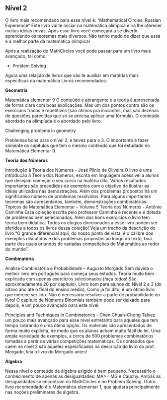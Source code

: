 ## Nível 2

O livro mais recomendado para esse nível é: “Mathematical Circles: Russian Experience”
Este livro vai te iniciar na matemática olímpica e irá lhe oferecer muitas ideias novas.
Após esse livro você começará a se divertir aprendendo os teoremas mais diversos. Não tenho medo de dizer que essa é a melhor parte da matemática olímpica!

Após a realização do MathCircles você pode passar para um livro mais avançado, tal como:
- Problem Solving

Agora uma relação de livros que vão te auxiliar em matérias mais especificas da matemática
Livros recomendados:

**Geometria**

Matemática elementar 9
O conteúdo é abrangente e a teoria é apresentada de forma clara com boas explicações. Mas um dos pontos contra são os exercícios fracos e repetitivos (são ótimos pra iniciantes, mas são dezenas de questões parecidas que só se precisa aplicar uma fórmula).
O conteúdo abordado na olimpíada é o abordado pelo livro.
 
Challenging problems in geometry

Problemas bons para o nível 2, e talvez para o 3. O importante é fazer somente os capítulos que tem o mesmo conteúdo que foi estudado no Matemática Elementar 9.

**Teoria dos Números**

Introdução à Teoria dos Números - José Plínio de Oliveira
O livro é uma introdução à Teoria dos Números, escrita em linguagem acessível a alunos que desejam começar o seu curso na matéria dita. Vários resultados importantes são precedidos de exemplos com o objetivo de ilustrar as idéias utilizadas nas demostrações. Além dos problemas propostos há um significativo número de problemas resolvidos. Para alguns importantes teoremas são apresentados, também, demonstrações combinatórias.
Tópicos de Matemática Elementar – Volume 5 Teoria dos Números - Antônio Caminha
Essa coleção escrita pelo professor Caminha é recente e é dotada de problemas bem selecionados. Além dos bons exercícios o livro tem teoria bem didática. Todos os elogios direcionados a esse livro podem ser aferidos a todos os livros dessa coleção! Veja um trecho da descrição do livro “O grande diferencial aqui, do nosso ponto de vista, é o calibre dos exemplos discutidos e dos problemas propostos ao longo do texto, boa parte dos quais oriundos de variadas competições de Matemática ao redor do mundo”.

**Combinatória**

Análise Combinatória e Probabilidade – Augusto Morgado
Sem dúvida o melhor livro em português para começa seus estudos. Teoria muito bem explicada com apenas exercícios selecionados (faça todos! São aproximadamente 20 por capítulo). Livro bom para alunos do Nível 2 e 3 (do oitavo ano até o final do ensino médio). Como já foi dito, é um ótimo livro que merece ser lido.
Não é necessário resolver a parte de probabilidade do livro! O capítulo de Números Binomiais também pode ser deixado para depois, é um pouco avançado para este nível.

Principles and Techniques in Combinatorics - Chen Chuan-Chong
Talvez um pouco mais avançado para esse nível entretanto para aqueles que tem tempo sobrando é uma ótima opção. Os materiais são apresentados de forma muito explícita, de modo que os alunos acham muito fácil de ler. Uma ampla variedade de exemplos, a cerca de 500 problemas combinatórios tomadas a partir de várias competições matemáticas.
Os conteúdos que caem no nível 2 são aqueles especificados na descrição do livro do prof. Morgado, leia o livro do Morgado antes!


**Álgebra**

Nesse nível o conteúdo de álgebra exigido é bem pequeno. Necessário o conhecimento de apenas as desigualdades: MA>= MG e Cauchy. Ambas as desigualdades se encontram no MathCircles e no Problem Solving.
Outro livro recomendado é o Matemática elementar 1, que ajudará principalmente nas noções preliminares de álgebra.
